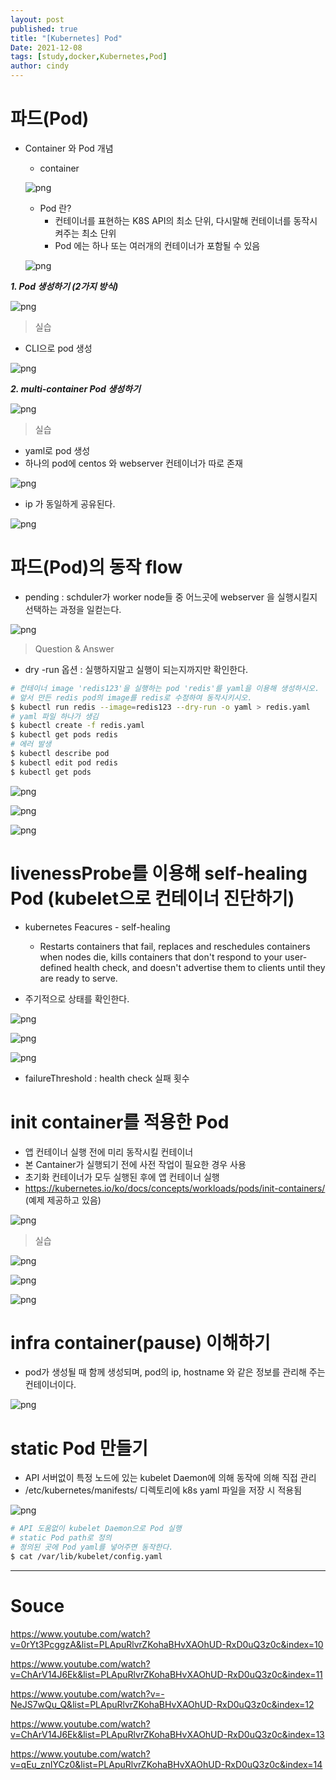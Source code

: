```yaml
---
layout: post
published: true
title: "[Kubernetes] Pod"
Date: 2021-12-08
tags: [study,docker,Kubernetes,Pod]
author: cindy
---
```

# 파드(Pod)
- Container 와 Pod 개념
  - container
  
  ![png](/assets/img/Cindy/pod/pod_1.png)

  - Pod 란? 
    - 컨테이너를 표현하는 K8S API의 최소 단위, 다시말해 컨테이너를 동작시켜주는 최소 단위
    - Pod 에는 하나 또는 여러개의 컨테이너가 포함될 수 있음
  
  ![png](/assets/img/Cindy/pod/pod_2.png)

***1. Pod 생성하기 (2가지 방식)***

![png](/assets/img/Cindy/pod/pod_3.png)

> 실습
  - CLI으로 pod 생성
  
![png](/assets/img/Cindy/pod/pod_4.png)

***2. multi-container Pod 생성하기***

![png](/assets/img/Cindy/pod/pod_5.png)

> 실습
  - yaml로 pod 생성
  - 하나의 pod에 centos 와 webserver 컨테이너가 따로 존재
  
![png](/assets/img/Cindy/pod/pod_6.png)

  - ip 가 동일하게 공유된다.
  
![png](/assets/img/Cindy/pod/pod_7.png)

# 파드(Pod)의 동작 flow
- pending : schduler가 worker node들 중 어느곳에 webserver 을 실행시킬지 선택하는 과정을 일컫는다.

![png](/assets/img/Cindy/pod/pod_8.png)

> Question & Answer
- dry -run 옵션 : 실행하지말고 실행이 되는지까지만 확인한다.
```bash
# 컨테이너 image 'redis123'을 실행하는 pod 'redis'를 yaml을 이용해 생성하시오.
# 앞서 만든 redis pod의 image를 redis로 수정하여 동작시키시오.
$ kubectl run redis --image=redis123 --dry-run -o yaml > redis.yaml
# yaml 파일 하나가 생김
$ kubectl create -f redis.yaml
$ kubectl get pods redis
# 에러 발생
$ kubectl describe pod
$ kubectl edit pod redis
$ kubectl get pods 
```
![png](/assets/img/Cindy/pod/pod_10.png)

![png](/assets/img/Cindy/pod/pod_11.png)

![png](/assets/img/Cindy/pod/pod_12.png)

# livenessProbe를 이용해 self-healing Pod (kubelet으로 컨테이너 진단하기)
- kubernetes Feacures - self-healing
  - Restarts containers that fail, replaces and reschedules containers when nodes die, kills containers that don't respond to your user-defined health check, and doesn't advertise them to clients until they are ready to serve.

- 주기적으로 상태를 확인한다.  

![png](/assets/img/Cindy/pod/pod_13.png)

![png](/assets/img/Cindy/pod/pod_14.png)

![png](/assets/img/Cindy/pod/pod_15.png)
  - failureThreshold : health check 실패 횟수

# init container를 적용한 Pod
- 앱 컨테이너 실행 전에 미리 동작시킬 컨테이너
- 본 Cantainer가 실행되기 전에 사전 작업이 필요한 경우 사용
- 초기화 컨테이너가 모두 실행된 후에 앱 컨테이너 실행
- https://kubernetes.io/ko/docs/concepts/workloads/pods/init-containers/ (예제 제공하고 있음)

![png](/assets/img/Cindy/pod/pod_16.png)

> 실습

![png](/assets/img/Cindy/pod/pod_17.png)

![png](/assets/img/Cindy/pod/pod_18.png)

![png](/assets/img/Cindy/pod/pod_19.png)

# infra container(pause) 이해하기
- pod가 생성될 때 함께 생성되며, pod의 ip, hostname 와 같은 정보를 관리해 주는 컨테이너이다.
  
![png](/assets/img/Cindy/pod/pod_20.png)

# static Pod 만들기
- API 서버없이 특정 노드에 있는 kubelet Daemon에 의해 동작에 의해 직접 관리
- /etc/kubernetes/manifests/ 디렉토리에 k8s yaml 파일을 저장 시 적용됨

![png](/assets/img/Cindy/pod/pod_21.png)

```bash
# API 도움없이 kubelet Daemon으로 Pod 실행
# static Pod path로 정의
# 정의된 곳에 Pod yaml를 넣어주면 동작한다.
$ cat /var/lib/kubelet/config.yaml 
```
---
# Souce
https://www.youtube.com/watch?v=0rYt3PcggzA&list=PLApuRlvrZKohaBHvXAOhUD-RxD0uQ3z0c&index=10

https://www.youtube.com/watch?v=ChArV14J6Ek&list=PLApuRlvrZKohaBHvXAOhUD-RxD0uQ3z0c&index=11

https://www.youtube.com/watch?v=-NeJS7wQu_Q&list=PLApuRlvrZKohaBHvXAOhUD-RxD0uQ3z0c&index=12

https://www.youtube.com/watch?v=ChArV14J6Ek&list=PLApuRlvrZKohaBHvXAOhUD-RxD0uQ3z0c&index=13

https://www.youtube.com/watch?v=qEu_znIYCz0&list=PLApuRlvrZKohaBHvXAOhUD-RxD0uQ3z0c&index=14